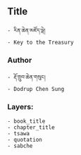 ## Title
	- རིན་ཆེན་མཛོད་ལྡེ།
	- Key to the Treasury

### Author
	- རྡོ་གྲུབ་ཆེན་གསུང།
	- Dodrup Chen Sung

### Layers:
	- book_title
	- chapter_title
	- tsawa
	- quotation
	- sabche
